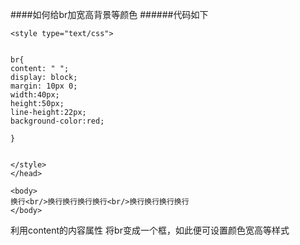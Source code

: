####如何给br加宽高背景等颜色
######代码如下
```
<style type="text/css">


br{
content: " ";
display: block;
margin: 10px 0;
width:40px;
height:50px;
line-height:22px;
background-color:red;

}


</style>
</head>

<body>
换行<br/>换行换行换行换行<br/>换行换行换行换行
</body>
```
利用content的内容属性  将br变成一个框，如此便可设置颜色宽高等样式